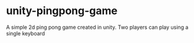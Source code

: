 # unity-pingpong-game
A simple 2d ping pong game created in unity. Two players can play using a single keyboard
